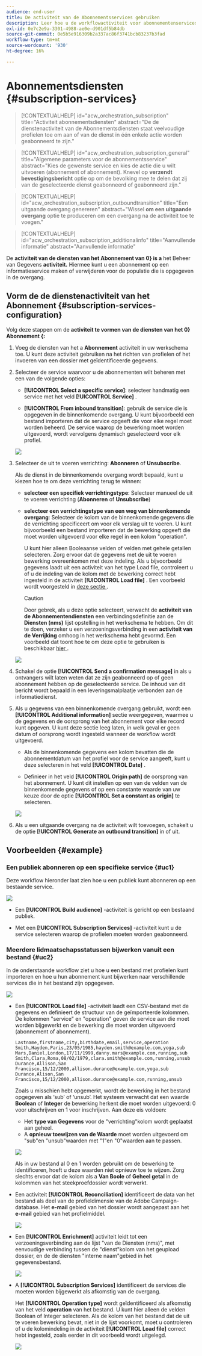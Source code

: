 ```yaml
---
audience: end-user
title: De activiteit van de Abonnementsservices gebruiken
description: Leer hoe u de workflowactiviteit voor abonnementenservices gebruikt
exl-id: 0e7c2e9a-3301-4988-ae0e-d901df5b84db
source-git-commit: 0e5b5e916309b2a337ac86f3741bcb83237b3fad
workflow-type: tm+mt
source-wordcount: '930'
ht-degree: 16%

---
```


# Abonnementsdiensten {#subscription-services}

>[!CONTEXTUALHELP]
>id="acw_orchestration_subscription"
>title="Activiteit abonnementsdiensten"
>abstract="De de dienstenactiviteit van de Abonnementsdiensten staat veelvoudige profielen toe om aan of van de dienst in één enkele actie worden geabonneerd te zijn."

>[!CONTEXTUALHELP]
>id="acw_orchestration_subscription_general"
>title="Algemene parameters voor de abonnementsservice"
>abstract="Kies de gewenste service en kies de actie die u wilt uitvoeren (abonnement of abonnement). Knevel op **verzendt bevestigingsbericht** optie op om de bevolking mee te delen dat zij van de geselecteerde dienst geabonneerd of geabonneerd zijn."

>[!CONTEXTUALHELP]
>id="acw_orchestration_subscription_outboundtransition"
>title="Een uitgaande overgang genereren"
>abstract="Wissel **om een uitgaande overgang** optie te produceren om een overgang na de activiteit toe te voegen."

>[!CONTEXTUALHELP]
>id="acw_orchestration_subscription_additionalinfo"
>title="Aanvullende informatie"
>abstract="Aanvullende informatie"

De **activiteit van de diensten van het Abonnement van 0} is a** het Beheer van Gegevens **activiteit.** Hiermee kunt u een abonnement op een informatieservice maken of verwijderen voor de populatie die is opgegeven in de overgang.

## Vorm de de dienstenactiviteit van het Abonnement {#subscription-services-configuration}

Volg deze stappen om de **activiteit te vormen van de diensten van het 0} Abonnement {:**

1. Voeg de diensten van het a **Abonnement** activiteit in uw werkschema toe. U kunt deze activiteit gebruiken na het richten van profielen of het invoeren van een dossier met geïdentificeerde gegevens.

1. Selecteer de service waarvoor u de abonnementen wilt beheren met een van de volgende opties:

   * **[!UICONTROL Select a specific service]**: selecteer handmatig een service met het veld **[!UICONTROL Service]** .

   * **[!UICONTROL From inbound transition]**: gebruik de service die is opgegeven in de binnenkomende overgang. U kunt bijvoorbeeld een bestand importeren dat de service opgeeft die voor elke regel moet worden beheerd. De service waarop de bewerking moet worden uitgevoerd, wordt vervolgens dynamisch geselecteerd voor elk profiel.

   ![](../assets/workflow-subscription-service.png)

1. Selecteer de uit te voeren verrichting: **Abonneren** of **Unsubscribe**.

   Als de dienst in de binnenkomende overgang wordt bepaald, kunt u kiezen hoe te om deze verrichting terug te winnen:

   * **selecteer een specifiek verrichtingstype**: Selecteer manueel de uit te voeren verrichting (**Abonneren** of **Unsubscribe**)

   * **selecteer een verrichtingstype van een weg van binnenkomende overgang**: Selecteer de kolom van de binnenkomende gegevens die de verrichting specificeert om voor elk verslag uit te voeren. U kunt bijvoorbeeld een bestand importeren dat de bewerking opgeeft die moet worden uitgevoerd voor elke regel in een kolom &quot;operation&quot;.

     U kunt hier alleen Booleaanse velden of velden met gehele getallen selecteren. Zorg ervoor dat de gegevens met de uit te voeren bewerking overeenkomen met deze indeling. Als u bijvoorbeeld gegevens laadt uit een activiteit van het type Load file, controleert u of u de indeling van de kolom met de bewerking correct hebt ingesteld in de activiteit **[!UICONTROL Load file]** . Een voorbeeld wordt voorgesteld in [ deze sectie ](#uc2).

     >[!CAUTION]
     >
     >Door gebrek, als u deze optie selecteert, verwacht de **activiteit van de Abonnementendiensten** een verbindingsdefinitie aan de **Diensten (nms)** lijst opstelling in het werkschema te hebben. Om dit te doen, verzeker u een verzoeningsverbinding in een **activiteit van de Verrijking** omhoog in het werkschema hebt gevormd. Een voorbeeld dat toont hoe te om deze optie te gebruiken is beschikbaar [ hier ](#uc2).

   ![](../assets/workflow-subscription-service-inbound.png)

1. Schakel de optie **[!UICONTROL Send a confirmation message]** in als u ontvangers wilt laten weten dat ze zijn geabonneerd op of geen abonnement hebben op de geselecteerde service. De inhoud van dit bericht wordt bepaald in een leveringsmalplaatje verbonden aan de informatiedienst.

1. Als u gegevens van een binnenkomende overgang gebruikt, wordt een **[!UICONTROL Additional information]** sectie weergegeven, waarmee u de gegevens en de oorsprong van het abonnement voor elke record kunt opgeven. U kunt deze sectie leeg laten, in welk geval er geen datum of oorsprong wordt ingesteld wanneer de workflow wordt uitgevoerd.

   * Als de binnenkomende gegevens een kolom bevatten die de abonnementdatum van het profiel voor de service aangeeft, kunt u deze selecteren in het veld **[!UICONTROL Date]** .

   * Definieer in het veld **[!UICONTROL Origin path]** de oorsprong van het abonnement. U kunt dit instellen op een van de velden van de binnenkomende gegevens of op een constante waarde van uw keuze door de optie **[!UICONTROL Set a constant as origin]** te selecteren.

   ![](../assets/workflow-subscription-service-additional.png)

1. Als u een uitgaande overgang na de activiteit wilt toevoegen, schakelt u de optie **[!UICONTROL Generate an outbound transition]** in of uit.

## Voorbeelden {#example}

### Een publiek abonneren op een specifieke service {#uc1}

Deze workflow hieronder laat zien hoe u een publiek kunt abonneren op een bestaande service.

![](../assets/workflow-subscription-service-uc1.png)

* Een **[!UICONTROL Build audience]** -activiteit is gericht op een bestaand publiek.

* Met een **[!UICONTROL Subscription Services]** -activiteit kunt u de service selecteren waarop de profielen moeten worden geabonneerd.

### Meerdere lidmaatschapsstatussen bijwerken vanuit een bestand {#uc2}

In de onderstaande workflow ziet u hoe u een bestand met profielen kunt importeren en hoe u hun abonnement kunt bijwerken naar verschillende services die in het bestand zijn opgegeven.

![](../assets/workflow-subscription-service-uc2.png)

* Een **[!UICONTROL Load file]** -activiteit laadt een CSV-bestand met de gegevens en definieert de structuur van de geïmporteerde kolommen. De kolommen &quot;service&quot; en &quot;operation&quot; geven de service aan die moet worden bijgewerkt en de bewerking die moet worden uitgevoerd (abonnement of abonnement).

  ```
  Lastname,firstname,city,birthdate,email,service,operation
  Smith,Hayden,Paris,23/05/1985,hayden.smith@example.com,yoga,sub
  Mars,Daniel,London,17/11/1999,danny.mars@example.com,running,sub
  Smith,Clara,Roma,08/02/1979,clara.smith@example.com,running,unsub
  Durance,Allison,San Francisco,15/12/2000,allison.durance@example.com,yoga,sub
  Durance,Alison,San Francisco,15/12/2000,allison.durance@example.com,running,unsub
  ```

  Zoals u misschien hebt opgemerkt, wordt de bewerking in het bestand opgegeven als ‘sub’ of ‘unsub’. Het systeem verwacht dat een waarde **Boolean** of **Integer** de bewerking herkent die moet worden uitgevoerd: 0 voor uitschrijven en 1 voor inschrijven. Aan deze eis voldoen:
   * Het **type van Gegevens** voor de &quot;verrichting&quot;kolom wordt geplaatst aan geheel.
   * A **opnieuw toewijzen van de Waarde** moet worden uitgevoerd om &quot;sub&quot;en &quot;unsub&quot;waarden met &quot;1&quot;en &quot;0&quot;waarden aan te passen.

  ![](../assets/workflow-subscription-service-uc2-mapping.png)

  Als in uw bestand al 0 en 1 worden gebruikt om de bewerking te identificeren, hoeft u deze waarden niet opnieuw toe te wijzen. Zorg slechts ervoor dat de kolom als a **Van Boole** of **Geheel getal** in de kolommen van het steekproefdossier wordt verwerkt.

* Een activiteit **[!UICONTROL Reconciliation]** identificeert de data van het bestand als deel van de profieldimensie van de Adobe Campaign-database. Het **e-mail** gebied van het dossier wordt aangepast aan het **e-mail** gebied van het profielmiddel.

  ![](../assets/workflow-subscription-service-uc2-reconciliation.png)

* Een **[!UICONTROL Enrichment]** activiteit leidt tot een verzoeningsverbinding aan de lijst &quot;van de Diensten (nms)&quot;, met eenvoudige verbinding tussen de &quot;dienst&quot;kolom van het geupload dossier, en de de diensten &quot;interne naam&quot;gebied in het gegevensbestand.

  ![](../assets/workflow-subscription-service-uc2-enrichment.png)

* A **[!UICONTROL Subscription Services]** identificeert de services die moeten worden bijgewerkt als afkomstig van de overgang.

  Het **[!UICONTROL Operation type]** wordt geïdentificeerd als afkomstig van het veld **operation** van het bestand. U kunt hier alleen de velden Boolean of Integer selecteren. Als de kolom van het bestand dat de uit te voeren bewerking bevat, niet in de lijst voorkomt, moet u controleren of u de kolomindeling in de activiteit **[!UICONTROL Load file]** correct hebt ingesteld, zoals eerder in dit voorbeeld wordt uitgelegd.

  ![](../assets/workflow-subscription-service-uc2-subscription.png)
